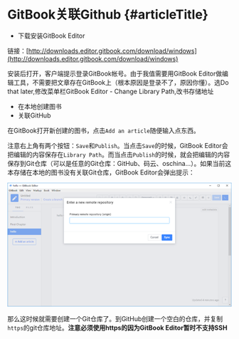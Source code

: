 # GitBook关联Github {#articleTitle}

* 下载安装GitBook Editor

链接：[http://downloads.editor.gitbook.com/download/windows](http://downloads.editor.gitbook.com/download/windows)

安装后打开，客户端提示登录GitBook帐号。由于我值需要用GitBook Editor做编辑工具，不需要把文章存在GitBook上（根本原因是登录不了，原因你懂）。选Do that later,修改菜单栏GitBook Editor - Change Library Path,改书存储地址

* 在本地创建图书
* 关联GitHub

在GitBook打开新创建的图书，点击`Add an article`随便输入点东西。

注意右上角有两个按钮：`Save`和`Publish`。当点击`Save`的时候，GitBook Editor会把编辑的内容保存在`Library Path`。而当点击`Publish`的时候，就会把编辑的内容保存到Git仓库（可以是任意的Git仓库：GitHub、码云、oschina...）。如果当前这本存储在本地的图书没有关联Git仓库，GitBook Editor会弹出提示：

![](/assets/2360203761-59d26466c2e7b_articlex.png)

那么这时候就需要创建一个Git仓库了。到GitHub创建一个空白的仓库，并复制`https`的git仓库地址。**注意必须使用https的因为GitBook Editor暂时不支持SSH**



